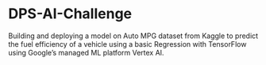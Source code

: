 # DPS-AI-Challenge
Building and deploying a model on Auto MPG dataset from Kaggle to predict the fuel efficiency of a vehicle using a basic Regression with TensorFlow using Google’s managed ML platform Vertex AI.

